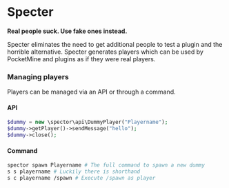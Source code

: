 Specter
=======
**Real people suck. Use fake ones instead.**

Specter eliminates the need to get additional people to test a plugin and the horrible alternative. Specter generates players which can be used by PocketMine and plugins as if they were real players.

### Managing players
Players can be managed via an API or through a command. 
#### API
```php
$dummy = new \spector\api\DummyPlayer("Playername");
$dummy->getPlayer()->sendMessage("hello");
$dummy->close();
```
#### Command
```bash
spector spawn Playername # The full command to spawn a new dummy
s s playername # Luckily there is shorthand
s c playername /spawn # Execute /spawn as player
```
